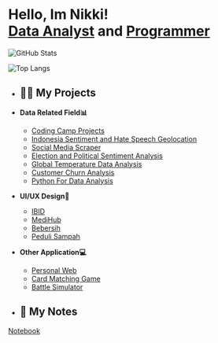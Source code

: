 <h1>Hello, Im Nikki! <br/><a href="https://github.com/nikkids">Data Analyst</a> and <a href=https://www.linkedin.com/in/jibril-nikki-ghiffari-246385253/>Programmer</a></h1>

![GitHub Stats](https://github-readme-stats.vercel.app/api?username=nikkids&show_icons=true&theme=dracula)

![Top Langs](https://github-readme-stats.vercel.app/api/top-langs/?username=nikkids&layout=compact&theme=dracula)
- <h2>👨‍💻 My Projects</h2>
- <b>Data Related Field📊</b>
  - [Coding Camp Projects](https://github.com/nikkids/CodingCamp)
  - [Indonesia Sentiment and Hate Speech Geolocation](https://github.com/nikkids/Indonesia-Geolocation)
  - [Social Media Scraper](https://github.com/nikkids/Scraping-Code)
  - [Election and Political Sentiment Analysis](https://github.com/nikkids/Indonesian-Political-Sentiment)
  - [Global Temperature Data Analysis](https://github.com/nikkids/GlobalTemperature)
  - [Customer Churn Analysis](https://github.com/nikkids/Customer-Churn-Analysis)
  - [Python For Data Analysis](https://github.com/nikkids/PythonDS)

- <b>UI/UX Design🎨</b>
  - [IBID](https://www.figma.com/design/OrTi1cuVmE0r29QQ5vdkXP/Project-IBID?node-id=0-1&t=6EyLAWTeNV96Phyj-1)
  - [MediHub](https://www.figma.com/design/yu26rycQSQomEe5lqFatBb/MedIhub?node-id=0-1&t=2nlG25sb8lMwqo7J-1)
  - [Bebersih](https://www.figma.com/design/0NYdDwOvH1TPrp6vXHKmIt/Prototype-Bebersih?node-id=0-1&t=aAf5MqMDrvAPZE4p-1)
  - [Peduli Sampah](https://www.figma.com/design/ttB86bWgCgn1kuvM9UvgNM/Peduli-Sampah?node-id=0-1&t=sGR1C2K8NfquFCVg-1)

- <b>Other Application💻</b>
  - [Personal Web](https://jibrilnikki.netlify.app/)
  - [Card Matching Game](https://github.com/nikkids/CardMatchingGame)
  - [Battle Simulator](https://github.com/nikkids/Battle-Simulation)

- <h2>📔 My Notes</h2>
[Notebook](https://1drv.ms/o/c/036e35974384c508/ErUyeC4frGJJsSrfO0XeqTUBjL0sHu94yAsnr0O41aJg5g)



<!--

- 🔭 I’m currently working on ...
- 🌱 I’m currently learning ...
- 👯 I’m looking to collaborate on ...
- 🤔 I’m looking for help with ...
- 💬 Ask me about ...
- 📫 How to reach me: ...
- 😄 Pronouns: ...
- ⚡ Fun fact: ...
-->
